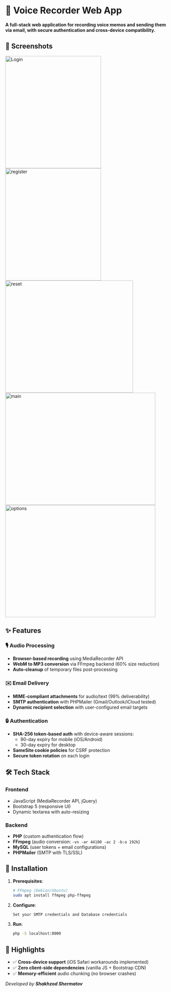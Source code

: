 # 🎤 Voice Recorder Web App

**A full-stack web application for recording voice memos and sending them via email, with secure authentication and cross-device compatibility.**

## 📸 Screenshots
<p align="left">
  <img src="https://github.com/user-attachments/assets/f6f7b33c-4e55-4990-be65-81e045e8fd36" width="300" height="350" alt="Login" />
  <img src="https://github.com/user-attachments/assets/2a49cd75-aac1-447f-8c12-c2c7ec536a24" width="300" height="350" alt="register" />
  <img src="https://github.com/user-attachments/assets/91dc08fb-5617-48e6-907a-e1970246729f" width="400" height="350" alt="reset" />
  <img src="https://github.com/user-attachments/assets/87e5d1ec-b4fe-48b4-8aa5-77f0d38cc458" width="470" height="350" alt="main" />
  <img src="https://github.com/user-attachments/assets/425f1a74-6441-4a67-a084-eb7c5edc4afb" width="470" height="350" alt="options" />
</p>


## ✨ Features

### 🎙️ Audio Processing
- **Browser-based recording** using MediaRecorder API
- **WebM to MP3 conversion** via FFmpeg backend (60% size reduction)
- **Auto-cleanup** of temporary files post-processing

### ✉️ Email Delivery
- **MIME-compliant attachments** for audio/text (99% deliverability)
- **SMTP authentication** with PHPMailer (Gmail/Outlook/iCloud tested)
- **Dynamic recipient selection** with user-configured email targets

### 🔒 Authentication
- **SHA-256 token-based auth** with device-aware sessions:
  - 90-day expiry for mobile (iOS/Android)
  - 30-day expiry for desktop
- **SameSite cookie policies** for CSRF protection
- **Secure token rotation** on each login

## 🛠️ Tech Stack

### Frontend
- JavaScript (MediaRecorder API, jQuery)
- Bootstrap 5 (responsive UI)
- Dynamic textarea with auto-resizing

### Backend
- **PHP** (custom authentication flow)
- **FFmpeg** (audio conversion: `-vn -ar 44100 -ac 2 -b:a 192k`)
- **MySQL** (user tokens + email configurations)
- **PHPMailer** (SMTP with TLS/SSL)

## 🚀 Installation

1. **Prerequisites**:
   ```bash
   # FFmpeg (Debian/Ubuntu)
   sudo apt install ffmpeg php-ffmpeg

2. **Configure**:
   ```bash
   Set your SMTP credentials and Database credentials

3. **Run**:
   ```bash
   php -S localhost:8000

## 🌟 Highlights

  - ✅ **Cross-device support** (iOS Safari workarounds implemented)
  - ✅ **Zero client-side dependencies** (vanilla JS + Bootstrap CDN)
  - ✅ **Memory-efficient** audio chunking (no browser crashes)

_Developed by **Shakhzod Shermatov**_
